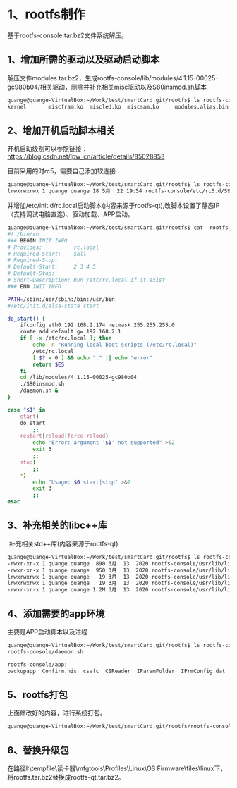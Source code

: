 # 1、rootfs制作



基于rootfs-console.tar.bz2文件系统解压。

## 1、增加所需的驱动以及驱动启动脚本

​	解压文件modules.tar.bz2，生成rootfs-console/lib/modules/4.1.15-00025-gc980b04/相关驱动，删除并补充相关misc驱动以及S80insmod.sh脚本

```sh
quange@quange-VirtualBox:~/Work/test/smartCard.git/rootfs$ ls rootfs-console/lib/modules/4.1.15-00025-gc980b04/
kernel       miscfram.ko  miscled.ko  miscsam.ko     modules.alias.bin  modules.builtin.bin  modules.dep.bin  modules.order    modules.symbols      S80insmod.sh  miscbeep.ko  miscgpio.ko  miscnfc.ko  modules.alias  modules.builtin    modules.dep          modules.devname  modules.softdep  modules.symbols.bin
```



## 2、增加开机启动脚本相关

开机启动级别可以参照链接：https://blog.csdn.net/lpw_cn/article/details/85028853

目前采用的时rc5，需要自己添加软连接

```sh
quange@quange-VirtualBox:~/Work/test/smartCard.git/rootfs$ ls rootfs-console/etc/rc5.d/S99rc.local -alh
lrwxrwxrwx 1 quange quange 18 5月  22 19:54 rootfs-console/etc/rc5.d/S99rc.local -> ../init.d/rc.local

```



并增加/etc/init.d/rc.local启动脚本(内容来源于rootfs-qt),改脚本设置了静态IP（支持调试电脑直连）、驱动加载、APP启动。

```sh
quange@quange-VirtualBox:~/Work/test/smartCard.git/rootfs$ cat  rootfs-console/etc/init.d/rc.local 
#! /bin/sh
### BEGIN INIT INFO
# Provides:          rc.local
# Required-Start:    $all
# Required-Stop:
# Default-Start:     2 3 4 5
# Default-Stop:
# Short-Description: Run /etc/rc.local if it exist
### END INIT INFO

PATH=/sbin:/usr/sbin:/bin:/usr/bin
#/etc/init.d/alsa-state start

do_start() {
	ifconfig eth0 192.168.2.174 netmask 255.255.255.0
	route add default gw 192.168.2.1
	if [ -x /etc/rc.local ]; then
		echo -n "Running local boot scripts (/etc/rc.local)"
		/etc/rc.local
		[ $? = 0 ] && echo "." || echo "error"
		return $ES
	fi
	cd /lib/modules/4.1.15-00025-gc980b04
	./S80insmod.sh
	/daemon.sh &
}

case "$1" in
    start)
	do_start
        ;;
    restart|reload|force-reload)
        echo "Error: argument '$1' not supported" >&2
        exit 3
        ;;
    stop)
        ;;
    *)
        echo "Usage: $0 start|stop" >&2
        exit 3
        ;;
esac

```



## 3、补充相关的libc++库

​	补充相关std++库(内容来源于rootfs-qt)

```sh
quange@quange-VirtualBox:~/Work/test/smartCard.git/rootfs$ ls rootfs-console/usr/lib/libstdc++* -alh
-rwxr-xr-x 1 quange quange  890 3月  13  2020 rootfs-console/usr/lib/libstdc++fs.la
-rwxr-xr-x 1 quange quange  950 3月  13  2020 rootfs-console/usr/lib/libstdc++.la
lrwxrwxrwx 1 quange quange   19 3月  13  2020 rootfs-console/usr/lib/libstdc++.so -> libstdc++.so.6.0.21
lrwxrwxrwx 1 quange quange   19 3月  13  2020 rootfs-console/usr/lib/libstdc++.so.6 -> libstdc++.so.6.0.21
-rwxr-xr-x 1 quange quange 1.2M 3月  13  2020 rootfs-console/usr/lib/libstdc++.so.6.0.21
```



## 4、添加需要的app环境

主要是APP启动脚本以及进程

```sh
quange@quange-VirtualBox:~/Work/test/smartCard.git/rootfs$ ls rootfs-console/daemon.sh  rootfs-console/app 
rootfs-console/daemon.sh

rootfs-console/app:
backupapp  Confirm.his  csafc  CSReader  IParamFolder  IPrmConfig.dat  ParamFolder  PrmConfig.dat  Tmp

```



## 5、rootfs打包

上面修改好的内容，进行系统打包。

```sh
quange@quange-VirtualBox:~/Work/test/smartCard.git/rootfs/rootfs-console$ tar cvjf rootfs.tar.bz2 *
```



## 6、替换升级包

在路径I:\tempfile\读卡器\mfgtools\Profiles\Linux\OS Firmware\files\linux下，将rootfs.tar.bz2替换成rootfs-qt.tar.bz2。

